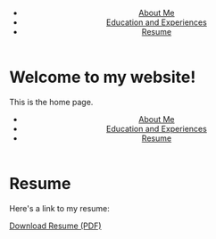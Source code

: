 <!DOCTYPE html>
<html>
<head>
	<title>My Website</title>
</head>
<body>
	<header>
		<nav>
			<ul>
				<li><a href="index.html">About Me</a></li>
				<li><a href="education.html">Education and Experiences</a></li>
				<li><a href="resume.html">Resume</a></li>
			</ul>
		</nav>
	</header>
	<main>
		<h1>Welcome to my website!</h1>
		<p>This is the home page.</p>
	</main>
</body>
</html>

<!DOCTYPE html>
<html>
<head>
	<title>Resume</title>
</head>
<body>
	<header>
		<nav>
			<ul>
				<li><a href="index.html">About Me</a></li>
				<li><a href="education.html">Education and Experiences</a></li>
				<li><a href="resume.html">Resume</a></li>
			</ul>
		</nav>
	</header>
	<main>
		<h1>Resume</h1>
		<p>Here's a link to my resume:</p>
		<a href="Adam Kaufman Professional Resume July_10_2023.pdf">Download Resume (PDF)</a>
	</main>
</body>
</html>
